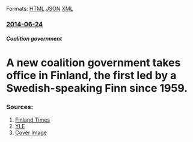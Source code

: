 
Formats: [HTML](/news/2014/06/24/a-new-coalition-government-takes-office-in-finland-the-first-led-by-a-swedish-speaking-finn-since-1959.html)  [JSON](/news/2014/06/24/a-new-coalition-government-takes-office-in-finland-the-first-led-by-a-swedish-speaking-finn-since-1959.json)  [XML](/news/2014/06/24/a-new-coalition-government-takes-office-in-finland-the-first-led-by-a-swedish-speaking-finn-since-1959.xml)  

### [2014-06-24](/news/2014/06/24/index.md)

##### Coalition government
# A new coalition government takes office in Finland, the first led by a Swedish-speaking Finn since 1959. 




### Sources:

1. [Finland Times](http://www.finlandtimes.fi/national/2014/06/24/7867/Stubb-elected-new-PM)
2. [YLE](http://svenska.yle.fi/artikel/2014/06/24/finland-fick-ny-regering)
2. [Cover Image](https://images.cdn.yle.fi/image/upload/fl_keep_iptc,f_auto,fl_progressive/q_88/w_3007,h_1690,c_crop,x_49,y_1474/w_1200/v1403599041/14-svyle-18154453a9377fc98bc.jpg)
